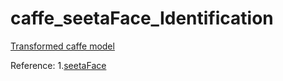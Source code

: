 # caffe_seetaFace_Identification

[Transformed caffe model](https://pan.baidu.com/s/1eSiH6cq)


Reference:
1.[seetaFace](https://github.com/seetaface/SeetaFaceEngine)

